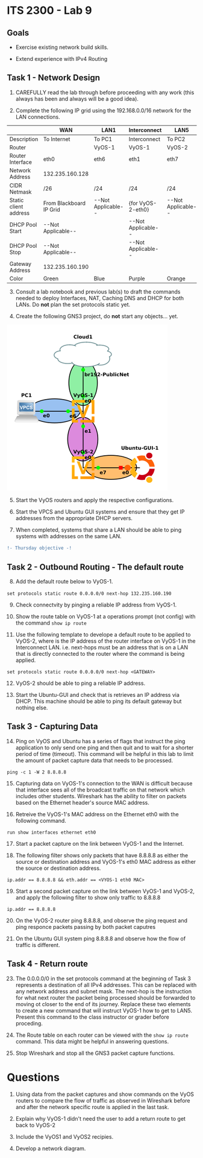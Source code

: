 # ITS 2300 - Lab 9
## Goals 

-   Exercise existing network build skills.

-   Extend experience with IPv4 Routing

## Task 1 - Network Design
1.  CAREFULLY read the lab through before proceeding with any work (this always has been and always will be a good idea).

2.  Complete the following IP grid using the 192.168.0.0/16 network for the LAN connections.

|                           |**WAN**            |**LAN1**           |**Interconnect**     |**LAN5**
|--                         |--                 |--                 |--                   |-- 
|Description                |To Internet        |To PC1             |Interconnect        |To PC2
|Router                     |                   |VyOS-1             |VyOS-1         |VyOS-2
|Router Interface           |eth0               |eth6               |eth1                |eth7
|Network Address            |132.235.160.128    |                   |                     |
|CIDR Netmask               |/26                |/24                |/24                  |/24
|Static client address      |From Blackboard IP Grid |--Not Applicable-- |{for VyOS-2-eth0} |--Not Applicable--
|DHCP Pool Start            |--Not Applicable-- |                   |--Not Applicable--   |
|DHCP Pool Stop             |--Not Applicable-- |                   |--Not Applicable--   |
|Gateway Address            |132.235.160.190    |                   |   |
|Color                      |Green              |Blue               |Purple               |Orange

3.  Consult a lab notebook and previous lab(s) to draft the commands needed to deploy Interfaces, NAT, Caching DNS and DHCP for both LANs.  Do **not** plan the set protocols static yet.

4.  Create the following GNS3 project, do **not** start any objects... yet.

![](Network_Diagram_Routing.png)

5.  Start the VyOS routers and apply the respective configurations.

6.  Start the VPCS and Ubuntu GUI systems and ensure that they get IP addresses from the appropriate DHCP servers.

7.  When completed, systems that share a LAN should be able to ping systems with addresses on the same LAN. 

```diff
!- Thursday objective -!
```

## Task 2 - Outbound Routing - The default route

8. Add the default route below to VyOS-1.

`set protocols static route 0.0.0.0/0 next-hop 132.235.160.190`

9.  Check connectvity by pinging a reliable IP address from VyOS-1.

10. Show the route table on VyOS-1 at a operations prompt (not config) with the command `show ip route`

11. Use the following template to develope a default route to be applied to VyOS-2, where <GATEWAY> is the IP address of the router interface on VyOS-1 in the Interconnect LAN. i.e. next-hops must be an address that is on a LAN that is directly connected to the router where the command is being applied.

````
set protocols static route 0.0.0.0/0 next-hop <GATEWAY>
````

12. VyOS-2 should be able to ping a reliable IP address.

13. Start the Ubuntu-GUI and check that is retrieves an IP address via DHCP.  This machine should be able to ping its default gateway but nothing else.
 
## Task 3 - Capturing Data

14. Ping on VyOS and Ubuntu has a series of flags that instruct the ping application to only send one ping and then quit and to wait for a shorter period of time (timeout).  This command will be helpful in this lab to limit the amount of packet capture data that needs to be processed.
 
````
ping -c 1 -W 2 8.8.8.8
````

15. Capturing data on VyOS-1's connection to the WAN is difficult because that interface sees all of the broadcast traffic on that network which includes other students.  Wireshark has the ability to filter on packets based on the Ethernet header's source MAC address.

16. Retreive the VyOS-1's MAC address on the Ethernet eth0 with the following command.
 
 ````
 run show interfaces ethernet eth0
 ````

17. Start a packet capture on the link between VyOS-1 and the Internet. 

18. The following filter shows only packets that have 8.8.8.8 as either the source or destination address and VyOS-1's eth0 MAC address as either the source or destination address.

````
ip.addr == 8.8.8.8 && eth.addr == <VYOS-1 eth0 MAC>
````

19. Start a second packet capture on the link between VyOS-1 and VyOS-2, and apply the following filter to show only traffic to 8.8.8.8
 
 ````
 ip.addr == 8.8.8.8
 ````
 
20. On the VyOS-2 router ping 8.8.8.8, and observe the ping request and ping responce packets passing by both packet caputres
 
21. On the Ubuntu GUI system ping 8.8.8.8 and observe how the flow of traffic is different.
 
## Task 4 - Return route

23. The 0.0.0.0/0 in the set protocols command at the beginning of Task 3 represents a destination of all IPv4 addresses. This can be replaced with any network address and subnet mask. The next-hop is the instruction for what next router the packet being processed should be forwarded to moving ot closer to the end of its journey. Replace these two elements to create a new command that will instruct VyOS-1 how to get to LAN5. Present this command to the class instructor or grader before proceding.

24. The Route table on each router can be viewed with the `show ip route` command.  This data might be helpful in answering questions.
 
25. Stop Wireshark and stop all the GNS3 packet capture functions.

# Questions

1.  Using data from the packet captures and show commands on the VyOS routers to compare the flow of traffic as observed in Wireshark before and after the network specific route is applied in the last task.  
 
2.  Explain why VyOS-1 didn't need the user to add a return route to get back to VyOS-2

3.  Include the VyOS1 and VyOS2 recipies.

4.  Develop a network diagram.
